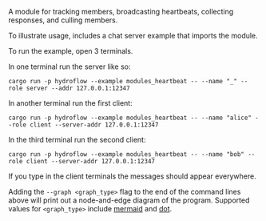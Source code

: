 A module for tracking members, broadcasting heartbeats, collecting responses, and culling members.

To illustrate usage, includes a chat server example that imports the module.

To run the example, open 3 terminals.

In one terminal run the server like so:
```
cargo run -p hydroflow --example modules_heartbeat -- --name "_" --role server --addr 127.0.0.1:12347
```

In another terminal run the first client:
```
cargo run -p hydroflow --example modules_heartbeat -- --name "alice" --role client --server-addr 127.0.0.1:12347
```

In the third terminal run the second client:
```
cargo run -p hydroflow --example modules_heartbeat -- --name "bob" --role client --server-addr 127.0.0.1:12347
```

If you type in the client terminals the messages should appear everywhere.

Adding the `--graph <graph_type>` flag to the end of the command lines above will print out a node-and-edge diagram of the program. Supported values for `<graph_type>` include [mermaid](https://mermaid-js.github.io/) and [dot](https://graphviz.org/doc/info/lang.html).

